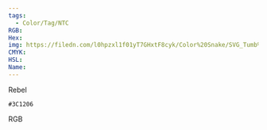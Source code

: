 ```yaml
---
tags:
  - Color/Tag/NTC
RGB:
Hex:
img: https://filedn.com/l0hpzxl1f01yT7GHxtF8cyk/Color%20Snake/SVG_Tumb%20Mass%20No%20Name/3C1206.svg
CMYK:
HSL:
Name:
---
```

Rebel
```palette
#3C1206
```
RGB
